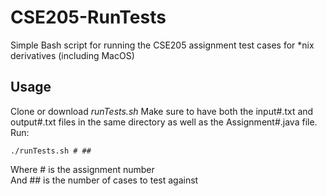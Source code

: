 # CSE205-RunTests
Simple Bash script for running the CSE205 assignment test cases for *nix derivatives (including MacOS)

## Usage
Clone or download *runTests.sh*
Make sure to have both the input#.txt and output#.txt files in the same directory as well as the Assignment#.java file.
Run:
```
./runTests.sh # ##
```
Where # is the assignment number<br/>
And ## is the number of cases to test against
